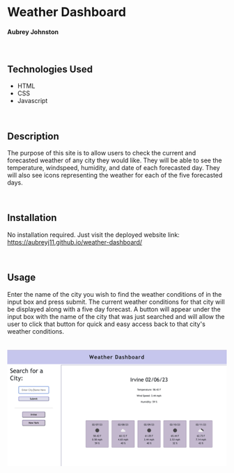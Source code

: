 # Weather Dashboard
#### Aubrey Johnston
<br>

## Technologies Used
<ul>
    <li>HTML</li>
    <li>CSS</li>
    <li>Javascript</derli>
</ul>    

<br>

## Description
The purpose of this site is to allow users to check the current and forecasted weather of any city they would like. They will be able to see the temperature, windspeed, humidity, and date of each forecasted day. They will also see icons representing the weather for each of the five forecasted days.

<br>


## Installation
No installation required. Just visit the deployed website link:
<br>
https://aubreyj11.github.io/weather-dashboard/

<br>

## Usage
Enter the name of the city you wish to find the  weather conditions of in the input box and press submit. The current weather conditions for that city will be displayed along with a five day forecast. A button will appear under the input box with the name of the city that was just searched and will allow the user to click that button for quick and easy access back to that city's weather conditions.
<br><br><br>
![alt text](assets/images/screenshot.png)